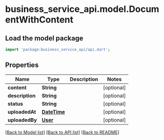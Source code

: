 # business_service_api.model.DocumentWithContent

## Load the model package
```dart
import 'package:business_service_api/api.dart';
```

## Properties
Name | Type | Description | Notes
------------ | ------------- | ------------- | -------------
**content** | **String** |  | [optional] 
**description** | **String** |  | [optional] 
**status** | **String** |  | [optional] 
**uploadedAt** | [**DateTime**](DateTime.md) |  | [optional] 
**uploadedBy** | [**User**](User.md) |  | [optional] 

[[Back to Model list]](../README.md#documentation-for-models) [[Back to API list]](../README.md#documentation-for-api-endpoints) [[Back to README]](../README.md)


